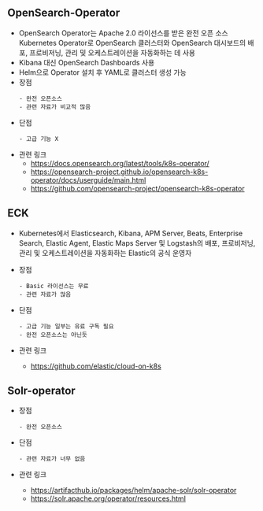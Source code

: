 ## OpenSearch-Operator
- OpenSearch Operator는 Apache 2.0 라이선스를 받은 완전 오픈 소스 Kubernetes Operator로 OpenSearch 클러스터와 OpenSearch 대시보드의 배포, 프로비저닝, 관리 및 오케스트레이션을 자동화하는 데 사용
- Kibana 대신 OpenSearch Dashboards 사용
- Helm으로 Operator 설치 후 YAML로 클러스터 생성 가능
- 장점
    ```
    - 완전 오픈소스
    - 관련 자료가 비교적 많음
    ```
- 단점
    ```
    - 고급 기능 X
    ```
- 관련 링크
    - https://docs.opensearch.org/latest/tools/k8s-operator/
    - https://opensearch-project.github.io/opensearch-k8s-operator/docs/userguide/main.html
    - https://github.com/opensearch-project/opensearch-k8s-operator


## ECK
- Kubernetes에서 Elasticsearch, Kibana, APM Server, Beats, Enterprise Search, Elastic Agent, Elastic Maps Server 및 Logstash의 배포, 프로비저닝, 관리 및 오케스트레이션을 자동화하는 Elastic의 공식 운영자

- 장점
    ```
    - Basic 라이선스는 무료
    - 관련 자료가 많음
    ```

- 단점
    ```
    - 고급 기능 일부는 유료 구독 필요
    - 완전 오픈소스는 아닌듯
    ```
- 관련 링크
    - https://github.com/elastic/cloud-on-k8s

## Solr-operator

- 장점
    ```
    - 완전 오픈소스
    ```
- 단점
    ```
    - 관련 자료가 너무 없음
    ```

- 관련 링크
    - https://artifacthub.io/packages/helm/apache-solr/solr-operator
    - https://solr.apache.org/operator/resources.html